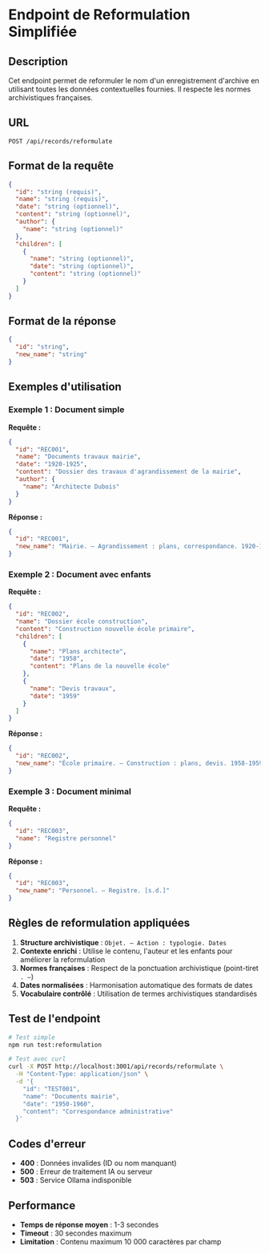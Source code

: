 # Endpoint de Reformulation Simplifiée

## Description

Cet endpoint permet de reformuler le nom d'un enregistrement d'archive en utilisant toutes les données contextuelles fournies. Il respecte les normes archivistiques françaises.

## URL

```
POST /api/records/reformulate
```

## Format de la requête

```json
{
  "id": "string (requis)",
  "name": "string (requis)", 
  "date": "string (optionnel)",
  "content": "string (optionnel)",
  "author": {
    "name": "string (optionnel)"
  },
  "children": [
    {
      "name": "string (optionnel)",
      "date": "string (optionnel)", 
      "content": "string (optionnel)"
    }
  ]
}
```

## Format de la réponse

```json
{
  "id": "string",
  "new_name": "string"
}
```

## Exemples d'utilisation

### Exemple 1 : Document simple

**Requête :**
```json
{
  "id": "REC001",
  "name": "Documents travaux mairie",
  "date": "1920-1925",
  "content": "Dossier des travaux d'agrandissement de la mairie",
  "author": {
    "name": "Architecte Dubois"
  }
}
```

**Réponse :**
```json
{
  "id": "REC001", 
  "new_name": "Mairie. — Agrandissement : plans, correspondance. 1920-1925"
}
```

### Exemple 2 : Document avec enfants

**Requête :**
```json
{
  "id": "REC002",
  "name": "Dossier école construction",
  "content": "Construction nouvelle école primaire",
  "children": [
    {
      "name": "Plans architecte",
      "date": "1958",
      "content": "Plans de la nouvelle école"
    },
    {
      "name": "Devis travaux", 
      "date": "1959"
    }
  ]
}
```

**Réponse :**
```json
{
  "id": "REC002",
  "new_name": "École primaire. — Construction : plans, devis. 1958-1959"
}
```

### Exemple 3 : Document minimal

**Requête :**
```json
{
  "id": "REC003",
  "name": "Registre personnel"
}
```

**Réponse :**
```json
{
  "id": "REC003",
  "new_name": "Personnel. — Registre. [s.d.]"
}
```

## Règles de reformulation appliquées

1. **Structure archivistique** : `Objet. — Action : typologie. Dates`
2. **Contexte enrichi** : Utilise le contenu, l'auteur et les enfants pour améliorer la reformulation
3. **Normes françaises** : Respect de la ponctuation archivistique (point-tiret `. —`)
4. **Dates normalisées** : Harmonisation automatique des formats de dates
5. **Vocabulaire contrôlé** : Utilisation de termes archivistiques standardisés

## Test de l'endpoint

```bash
# Test simple
npm run test:reformulation

# Test avec curl
curl -X POST http://localhost:3001/api/records/reformulate \
  -H "Content-Type: application/json" \
  -d '{
    "id": "TEST001",
    "name": "Documents mairie",
    "date": "1950-1960",
    "content": "Correspondance administrative"
  }'
```

## Codes d'erreur

- **400** : Données invalides (ID ou nom manquant)
- **500** : Erreur de traitement IA ou serveur
- **503** : Service Ollama indisponible

## Performance

- **Temps de réponse moyen** : 1-3 secondes
- **Timeout** : 30 secondes maximum
- **Limitation** : Contenu maximum 10 000 caractères par champ
